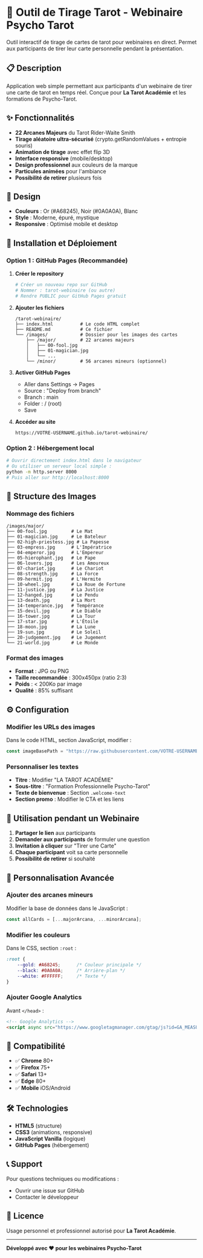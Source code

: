 # 🔮 Outil de Tirage Tarot - Webinaire Psycho Tarot

Outil interactif de tirage de cartes de tarot pour webinaires en direct. Permet aux participants de tirer leur carte personnelle pendant la présentation.

## 📋 Description

Application web simple permettant aux participants d'un webinaire de tirer une carte de tarot en temps réel. Conçue pour **La Tarot Académie** et les formations de Psycho-Tarot.

## ✨ Fonctionnalités

- **22 Arcanes Majeurs** du Tarot Rider-Waite Smith
- **Tirage aléatoire ultra-sécurisé** (crypto.getRandomValues + entropie souris)
- **Animation de tirage** avec effet flip 3D
- **Interface responsive** (mobile/desktop)
- **Design professionnel** aux couleurs de la marque
- **Particules animées** pour l'ambiance
- **Possibilité de retirer** plusieurs fois

## 🎨 Design

- **Couleurs** : Or (#A68245), Noir (#0A0A0A), Blanc
- **Style** : Moderne, épuré, mystique
- **Responsive** : Optimisé mobile et desktop

## 🚀 Installation et Déploiement

### Option 1 : GitHub Pages (Recommandée)

1. **Créer le repository**
   ```bash
   # Créer un nouveau repo sur GitHub
   # Nommer : tarot-webinaire (ou autre)
   # Rendre PUBLIC pour GitHub Pages gratuit
   ```

2. **Ajouter les fichiers**
   ```
   /tarot-webinaire/
   ├── index.html          # Le code HTML complet
   ├── README.md           # Ce fichier
   └── /images/            # Dossier pour les images des cartes
       ├── /major/         # 22 arcanes majeurs
       │   ├── 00-fool.jpg
       │   ├── 01-magician.jpg
       │   └── ...
       └── /minor/         # 56 arcanes mineurs (optionnel)
   ```

3. **Activer GitHub Pages**
   - Aller dans Settings → Pages
   - Source : "Deploy from branch"
   - Branch : main
   - Folder : / (root)
   - Save

4. **Accéder au site**
   ```
   https://VOTRE-USERNAME.github.io/tarot-webinaire/
   ```

### Option 2 : Hébergement local

```bash
# Ouvrir directement index.html dans le navigateur
# Ou utiliser un serveur local simple :
python -m http.server 8000
# Puis aller sur http://localhost:8000
```

## 📁 Structure des Images

### Nommage des fichiers
```
/images/major/
├── 00-fool.jpg         # Le Mat
├── 01-magician.jpg     # Le Bateleur  
├── 02-high-priestess.jpg # La Papesse
├── 03-empress.jpg      # L'Impératrice
├── 04-emperor.jpg      # L'Empereur
├── 05-hierophant.jpg   # Le Pape
├── 06-lovers.jpg       # Les Amoureux
├── 07-chariot.jpg      # Le Chariot
├── 08-strength.jpg     # La Force
├── 09-hermit.jpg       # L'Hermite
├── 10-wheel.jpg        # La Roue de Fortune
├── 11-justice.jpg      # La Justice
├── 12-hanged.jpg       # Le Pendu
├── 13-death.jpg        # La Mort
├── 14-temperance.jpg   # Tempérance
├── 15-devil.jpg        # Le Diable
├── 16-tower.jpg        # La Tour
├── 17-star.jpg         # L'Étoile
├── 18-moon.jpg         # La Lune
├── 19-sun.jpg          # Le Soleil
├── 20-judgement.jpg    # Le Jugement
└── 21-world.jpg        # Le Monde
```

### Format des images
- **Format** : JPG ou PNG
- **Taille recommandée** : 300x450px (ratio 2:3)
- **Poids** : < 200Ko par image
- **Qualité** : 85% suffisant

## ⚙️ Configuration

### Modifier les URLs des images
Dans le code HTML, section JavaScript, modifier :
```javascript
const imageBasePath = "https://raw.githubusercontent.com/VOTRE-USERNAME/tarot-webinaire/main/images/major/";
```

### Personnaliser les textes
- **Titre** : Modifier "LA TAROT ACADÉMIE" 
- **Sous-titre** : "Formation Professionnelle Psycho-Tarot"
- **Texte de bienvenue** : Section `.welcome-text`
- **Section promo** : Modifier le CTA et les liens

## 🎯 Utilisation pendant un Webinaire

1. **Partager le lien** aux participants
2. **Demander aux participants** de formuler une question
3. **Invitation à cliquer** sur "Tirer une Carte"
4. **Chaque participant** voit sa carte personnelle
5. **Possibilité de retirer** si souhaité

## 🔧 Personnalisation Avancée

### Ajouter des arcanes mineurs
Modifier la base de données dans le JavaScript :
```javascript
const allCards = [...majorArcana, ...minorArcana];
```

### Modifier les couleurs
Dans le CSS, section `:root` :
```css
:root {
    --gold: #A68245;      /* Couleur principale */
    --black: #0A0A0A;     /* Arrière-plan */
    --white: #FFFFFF;     /* Texte */
}
```

### Ajouter Google Analytics
Avant `</head>` :
```html
<!-- Google Analytics -->
<script async src="https://www.googletagmanager.com/gtag/js?id=GA_MEASUREMENT_ID"></script>
```

## 📱 Compatibilité

- ✅ **Chrome** 80+
- ✅ **Firefox** 75+
- ✅ **Safari** 13+
- ✅ **Edge** 80+
- ✅ **Mobile** iOS/Android

## 🛠️ Technologies

- **HTML5** (structure)
- **CSS3** (animations, responsive)
- **JavaScript Vanilla** (logique)
- **GitHub Pages** (hébergement)

## 📞 Support

Pour questions techniques ou modifications :
- Ouvrir une issue sur GitHub
- Contacter le développeur

## 📄 Licence

Usage personnel et professionnel autorisé pour **La Tarot Académie**.

---

**Développé avec ❤️ pour les webinaires Psycho-Tarot**
